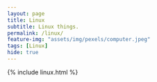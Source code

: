 ```yaml
---
layout: page
title: Linux
subtitle: Linux things.
permalink: /linux/
feature-img: "assets/img/pexels/computer.jpeg"
tags: [Linux]
hide: true
---
```



{% include linux.html %}